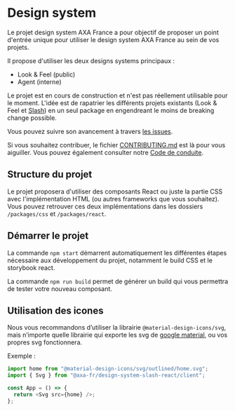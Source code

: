 # Design system

Le projet design system AXA France a pour objectif de proposer un point d'entrée unique pour utiliser le design system AXA France au sein de vos projets.

Il propose d'utiliser les deux designs systems principaux :

- Look & Feel (public)
- Agent (interne)

Le projet est en cours de construction et n'est pas réellement utilisable pour le moment. L'idée est de rapatrier les différents projets existants (Look & Feel et [Slash](https://github.com/AxaFrance/react-toolkit)) en un seul package en engendreant le moins de breaking change possible.

Vous pouvez suivre son avancement à travers [les issues](https://github.com/AxaFrance/design-system/issues).

Si vous souhaitez contribuer, le fichier [CONTRIBUTING.md](./CONTRIBUTING.md) est là pour vous aiguiller.
Vous pouvez également consulter notre [Code de conduite](./CODE_OF_CONDUCT.md).

## Structure du projet

Le projet proposera d'utiliser des composants React ou juste la partie CSS avec l'implémentation HTML (ou autres frameworks que vous souhaitez). Vous pouvez retrouver ces deux implémentations dans les dossiers `/packages/css` et `/packages/react`.

## Démarrer le projet

La commande `npm start` démarrent automatiquement les différentes étapes nécessaire aux développement du projet, notamment le build CSS et le storybook react.

La commande `npm run build` permet de générer un build qui vous permettra de tester votre nouveau composant.

## Utilisation des icones

Nous vous recommandons d’utiliser la librairie `@material-design-icons/svg`, mais n’importe quelle librairie qui exporte les svg de [google material](https://github.com/google/material-design-icons), ou vos propres svg fonctionnera.

Exemple :

```typescript
import home from "@material-design-icons/svg/outlined/home.svg";
import { Svg } from "@axa-fr/design-system-slash-react/client";

const App = () => {
  return <Svg src={home} />;
};
```
